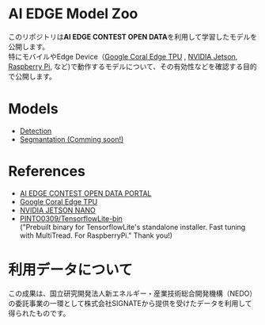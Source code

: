 # AI EDGE Model Zoo
このリポジトリは**AI EDGE CONTEST OPEN DATA**を利用して学習したモデルを公開します。<br>特にモバイルやEdge Device（[Google Coral Edge TPU](https://coral.ai/) , [NVIDIA Jetson](https://www.nvidia.com/ja-jp/autonomous-machines/embedded-systems/), [Raspberry Pi](https://www.raspberrypi.org/), など)で動作するモデルについて、その有効性などを確認する目的で公開します。<br>

# Models
- [Detection](detection)
- [Segmantation (Comming soon!)](segmantation)

# References
- [AI EDGE CONTEST OPEN DATA PORTAL](https://signate.jp/dlp/ai-edge-contest-data)
- [Google Coral Edge TPU](https://coral.ai/)
- [NVIDIA JETSON NANO](https://www.nvidia.com/ja-jp/autonomous-machines/embedded-systems/jetson-nano/)
- [PINTO0309/TensorflowLite-bin](https://github.com/PINTO0309/TensorflowLite-bin)<br>("Prebuilt binary for TensorflowLite's standalone installer. Fast tuning with MultiTread. For RaspberryPi." Thank you!)

# 利用データについて

この成果は、国立研究開発法人新エネルギー・産業技術総合開発機構（NEDO）の委託事業の一環として株式会社SIGNATEから提供を受けたデータを利用して得られたものです。
